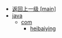 - [返回上一级 [main]](notes/code/Zookeeper/curator/src/main/)
- [java](notes/code/Zookeeper/curator/src/main/java/)
  - [com](notes/code/Zookeeper/curator/src/main/java/com/)
    - [heibaiying](notes/code/Zookeeper/curator/src/main/java/com/heibaiying/)
